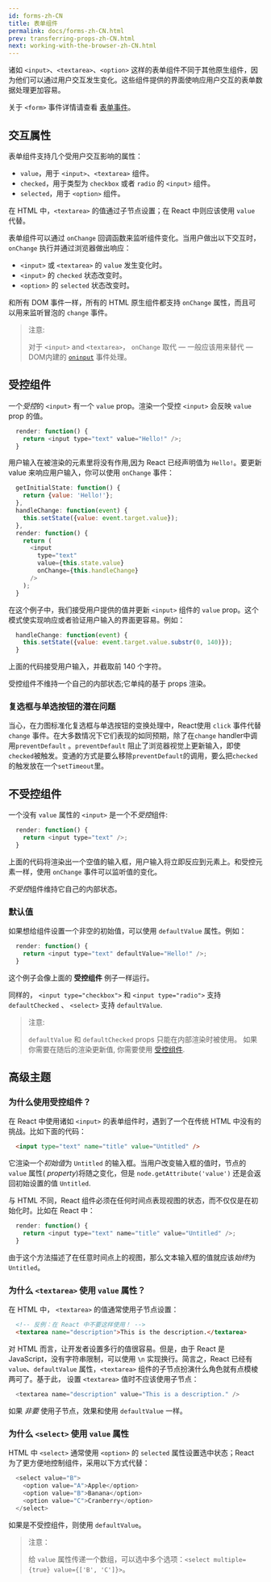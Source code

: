 ```yaml
---
id: forms-zh-CN
title: 表单组件
permalink: docs/forms-zh-CN.html
prev: transferring-props-zh-CN.html
next: working-with-the-browser-zh-CN.html
---
```


诸如 `<input>`、`<textarea>`、`<option>` 这样的表单组件不同于其他原生组件，因为他们可以通过用户交互发生变化。这些组件提供的界面使响应用户交互的表单数据处理更加容易。

关于 `<form>` 事件详情请查看 [表单事件](/react/docs/events-zh-CN.html#form-events)。

## 交互属性

表单组件支持几个受用户交互影响的属性：

* `value`，用于 `<input>`、`<textarea>` 组件。
* `checked`，用于类型为 `checkbox` 或者 `radio` 的 `<input>` 组件。
* `selected`，用于 `<option>` 组件。

在 HTML 中，`<textarea>` 的值通过子节点设置；在 React 中则应该使用 `value` 代替。

表单组件可以通过 `onChange` 回调函数来监听组件变化。当用户做出以下交互时，`onChange` 执行并通过浏览器做出响应：

* `<input>` 或 `<textarea>` 的 `value` 发生变化时。
* `<input>` 的 `checked` 状态改变时。
* `<option>` 的 `selected` 状态改变时。

和所有 DOM 事件一样，所有的 HTML 原生组件都支持 `onChange` 属性，而且可以用来监听冒泡的 `change` 事件。

> 注意:
>
> 对于 `<input>` and `<textarea>`， `onChange` 取代 — 一般应该用来替代 — DOM内建的 [`oninput`](https://developer.mozilla.org/en-US/docs/Web/API/GlobalEventHandlers/oninput) 事件处理。

## 受控组件

一个*受控*的 `<input>` 有一个 `value` prop。渲染一个受控 `<input>` 会反映 `value` prop 的值。

```javascript
  render: function() {
    return <input type="text" value="Hello!" />;
  }
```

用户输入在被渲染的元素里将没有作用,因为 React 已经声明值为 `Hello!`。要更新 value 来响应用户输入，你可以使用 `onChange` 事件：

```javascript
  getInitialState: function() {
    return {value: 'Hello!'};
  },
  handleChange: function(event) {
    this.setState({value: event.target.value});
  },
  render: function() {
    return (
      <input
        type="text"
        value={this.state.value}
        onChange={this.handleChange}
      />
    );
  }
```

在这个例子中，我们接受用户提供的值并更新 `<input>` 组件的 `value` prop。这个模式使实现响应或者验证用户输入的界面更容易。例如：

```javascript
  handleChange: function(event) {
    this.setState({value: event.target.value.substr(0, 140)});
  }
```

上面的代码接受用户输入，并截取前 140 个字符。

受控组件不维持一个自己的内部状态;它单纯的基于 props 渲染。

### 复选框与单选按钮的潜在问题

当心，在力图标准化复选框与单选按钮的变换处理中，React使用 `click` 事件代替 `change` 事件。在大多数情况下它们表现的如同预期，除了在`change` handler中调用`preventDefault` 。`preventDefault` 阻止了浏览器视觉上更新输入，即使`checked`被触发。变通的方式是要么移除`preventDefault`的调用，要么把`checked` 的触发放在一个`setTimeout`里。

## 不受控组件

一个没有 `value` 属性的 `<input>` 是一个不*受控*组件:

```javascript
  render: function() {
    return <input type="text" />;
  }
```

上面的代码将渲染出一个空值的输入框，用户输入将立即反应到元素上。和受控元素一样，使用 `onChange` 事件可以监听值的变化。

*不受控*组件维持它自己的内部状态。

### 默认值

如果想给组件设置一个非空的初始值，可以使用 `defaultValue` 属性。例如：

```javascript
  render: function() {
    return <input type="text" defaultValue="Hello!" />;
  }
```

这个例子会像上面的 **受控组件** 例子一样运行。

同样的， `<input type="checkbox">` 和 `<input type="radio">` 支持 `defaultChecked` 、 `<select>` 支持 `defaultValue`.

> 注意:
>
>  `defaultValue` 和 `defaultChecked` props 只能在内部渲染时被使用。 如果你需要在随后的渲染更新值, 你需要使用 [受控组件](#受控组件).

## 高级主题

### 为什么使用受控组件？

在 React 中使用诸如 `<input>` 的表单组件时，遇到了一个在传统 HTML 中没有的挑战。比如下面的代码：

```html
  <input type="text" name="title" value="Untitled" />
```

它渲染一个*初始值*为 `Untitled` 的输入框。当用户改变输入框的值时，节点的 `value` 属性( *property*)将随之变化，但是 `node.getAttribute('value')` 还是会返回初始设置的值 `Untitled`.

与 HTML 不同，React 组件必须在任何时间点表现视图的状态，而不仅仅是在初始化时。比如在 React 中：

```javascript
  render: function() {
    return <input type="text" name="title" value="Untitled" />;
  }
```

由于这个方法描述了在任意时间点上的视图，那么文本输入框的值就应该*始终*为 `Untitled`。

### 为什么 `<textarea>` 使用 `value` 属性？

在 HTML 中， `<textarea>` 的值通常使用子节点设置：

```html
  <!-- 反例：在 React 中不要这样使用！ -->
  <textarea name="description">This is the description.</textarea>
```

对 HTML 而言，让开发者设置多行的值很容易。但是，由于 React 是 JavaScript，没有字符串限制，可以使用 `\n` 实现换行。简言之，React 已经有 `value`、`defaultValue` 属性，`<textarea>` 组件的子节点扮演什么角色就有点模棱两可了。基于此， 设置 `<textarea>` 值时不应该使用子节点：

```javascript
  <textarea name="description" value="This is a description." />
```

如果 *非要* 使用子节点，效果和使用 `defaultValue` 一样。

### 为什么 `<select>` 使用 `value` 属性

HTML 中 `<select>` 通常使用 `<option>` 的 `selected` 属性设置选中状态；React 为了更方便地控制组件，采用以下方式代替：

```javascript
  <select value="B">
    <option value="A">Apple</option>
    <option value="B">Banana</option>
    <option value="C">Cranberry</option>
  </select>
```

如果是不受控组件，则使用 `defaultValue`。

> 注意：
>
> 给 `value` 属性传递一个数组，可以选中多个选项：`<select multiple={true} value={['B', 'C']}>`。
